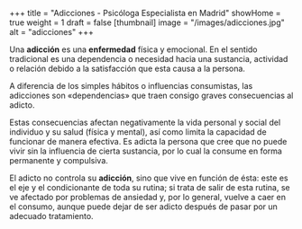 +++
title = "Adicciones - Psicóloga Especialista en Madrid"
showHome = true
weight = 1
draft = false
[thumbnail]
image = "/images/adicciones.jpg"
alt = "adicciones"
+++

Una **adicción** es una **enfermedad** física y emocional. En el sentido tradicional es una dependencia o necesidad hacia una sustancia, actividad o relación debido a la satisfacción que esta causa a la persona.

A diferencia de los simples hábitos o influencias consumistas, las adicciones son «dependencias» que traen consigo graves consecuencias al adicto.

Estas consecuencias afectan negativamente la vida personal y social del individuo y su salud (física y mental), así como limita la capacidad de funcionar de manera efectiva. Es adicta la persona que cree que no puede vivir sin la influencia de cierta sustancia, por lo cual la consume en forma permanente y compulsiva.

El adicto no controla su **adicción**, sino que vive en función de ésta: este es el eje y el condicionante de toda su rutina; si trata de salir de esta rutina, se ve afectado por problemas de ansiedad y, por lo general, vuelve a caer en el consumo, aunque puede dejar de ser adicto después de pasar por un adecuado tratamiento.
